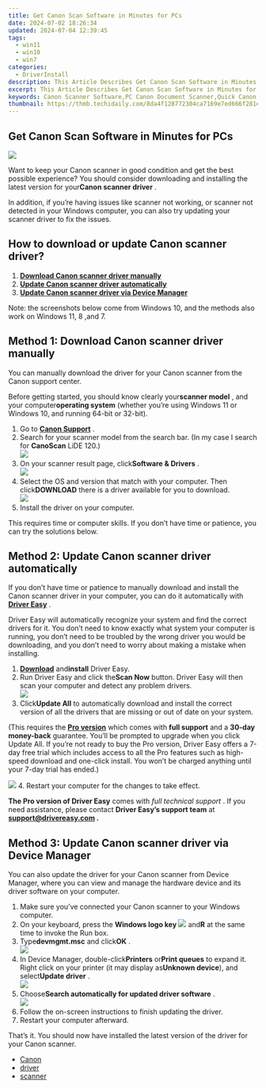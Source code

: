 ```yaml
---
title: Get Canon Scan Software in Minutes for PCs
date: 2024-07-02 18:26:34
updated: 2024-07-04 12:39:45
tags:
  - win11
  - win10
  - win7
categories:
  - DriverInstall
description: This Article Describes Get Canon Scan Software in Minutes for PCs
excerpt: This Article Describes Get Canon Scan Software in Minutes for PCs
keywords: Canon Scanner Software,PC Canon Document Scanner,Quick Canon Scan Software PC,Installation Guide Canon Scanner,Canon Scan Software Download PC,Free Canon Scanner Application PC,Compatible Canon Scan Software for PC
thumbnail: https://thmb.techidaily.com/8da4f128772304ca7169e7ed666f281e2ef57e50c9a3e1b7624a8f2d1d718fa1.jpg
---
```


## Get Canon Scan Software in Minutes for PCs

![](https://images.drivereasy.com/wp-content/uploads/2018/07/img_5b3f4cdae408c.jpg)

 Want to keep your Canon scanner in good condition and get the best possible experience? You should consider downloading and installing the latest version for your**Canon scanner driver** .

 In addition, if you’re having issues like scanner not working, or scanner not detected in your Windows computer, you can also try updating your scanner driver to fix the issues.

## How to download or update Canon scanner driver?

1. [**Download Canon scanner driver manually**](#Fix1)
2. [**Update Canon scanner driver automatically**](#Fix2)
3. [**Update Canon scanner driver via Device Manager**](#Fix3)

 Note: the screenshots below come from Windows 10, and the methods also work on Windows 11, 8 ,and 7.

## Method 1: Download Canon scanner driver manually

 You can manually download the driver for your Canon scanner from the Canon support center.

 Before getting started, you should know clearly your**scanner model** , and your computer**operating system** (whether you’re using Windows 11 or Windows 10, and running 64-bit or 32-bit).

1. Go to **[Canon Support](https://www.usa.canon.com/internet/portal/us/home/support?tab=drivers)**  .
2. Search for your scanner model from the search bar. (In my case I search for **CanoScan** LiDE 120.)  
![](https://www.drivereasy.com/wp-content/uploads/2023/12/canno-support-search.jpg)
3. On your scanner result page, click**Software & Drivers**  .  
![](https://www.drivereasy.com/wp-content/uploads/2023/12/canno-support-search-1.jpg)
4. Select the OS and version that match with your computer. Then click**DOWNLOAD** there is a driver available for you to download.  
![](https://www.drivereasy.com/wp-content/uploads/2023/12/canno-support-search-2.jpg)
5. Install the driver on your computer.

 This requires time or computer skills. If you don’t have time or patience, you can try the solutions below.

## Method 2: Update Canon scanner driver automatically

 If you don’t have time or patience to manually download and install the Canon scanner driver in your computer, you can do it automatically with **[Driver Easy](https://tools.techidaily.com/drivereasy/download/)**  .

 Driver Easy will automatically recognize your system and find the correct drivers for it. You don’t need to know exactly what system your computer is running, you don’t need to be troubled by the wrong driver you would be downloading, and you don’t need to worry about making a mistake when installing.

1. **[Download](https://tools.techidaily.com/drivereasy/download/)**  and**install** Driver Easy.
2. Run Driver Easy and click the**Scan Now** button. Driver Easy will then scan your computer and detect any problem drivers.  
![](https://www.drivereasy.com/wp-content/uploads/2020/10/6_0_scan-now.jpg)
3. Click**Update All** to automatically download and install the correct version of all the drivers that are missing or out of date on your system.  

 (This requires the **[Pro version](https://tools.techidaily.com/drivereasy/download/)**  which comes with **full support**  and a **30-day money-back**  guarantee. You’ll be prompted to upgrade when you click Update All. If you’re not ready to buy the Pro version, Driver Easy offers a 7-day free trial which includes access to all the Pro features such as high-speed download and one-click install. You won’t be charged anything until your 7-day trial has ended.)  

![](https://www.drivereasy.com/wp-content/uploads/2018/07/canon-scan.png)
4. Restart your computer for the changes to take effect.

**The Pro version of Driver Easy** comes with _full technical support_ . If you need assistance, please contact **Driver Easy’s support team** at **[support@drivereasy.com](mailto:support@drivereasy.com) .**

## Method 3: Update Canon scanner driver via Device Manager

 You can also update the driver for your Canon scanner from Device Manager, where you can view and manage the hardware device and its driver software on your computer.

1. Make sure you’ve connected your Canon scanner to your Windows computer.
2. On your keyboard, press the **Windows logo key ![](https://images.drivereasy.com/wp-content/uploads/2017/09/img_59b0b16974940.png)**  and**R** at the same time to invoke the Run box.
3. Type**devmgmt.msc** and click**OK** .  
![](https://www.drivereasy.com/wp-content/uploads/2023/10/win11-how-to-open-the-Device-Manager.jpg)
4. In Device Manager, double-click**Printers** or**Print queues** to expand it.  Right click on your printer (it may display as**Unknown device**), and select**Update driver** .  
![](https://www.drivereasy.com/wp-content/uploads/2018/06/img_5b17a789b323b.png)
5. Choose**Search automatically for updated driver software** .  
![](https://www.drivereasy.com/wp-content/uploads/2018/06/img_5b17a7a82a61c.jpg)
6. Follow the on-screen instructions to finish updating the driver.
7. Restart your computer afterward.

 That’s it. You should now have installed the latest version of the driver for your Canon scanner.

* [Canon](https://tools.techidaily.com/drivereasy/download/)
* [driver](https://tools.techidaily.com/drivereasy/download/)
* [scanner](https://store.drivereasy.com/order/cart.php?PRODS=4731822&QTY=1&AFFILIATE=108875)

<ins class="adsbygoogle"
     style="display:block"
     data-ad-format="autorelaxed"
     data-ad-client="ca-pub-7571918770474297"
     data-ad-slot="1223367746"></ins>



<ins class="adsbygoogle"
     style="display:block"
     data-ad-client="ca-pub-7571918770474297"
     data-ad-slot="8358498916"
     data-ad-format="auto"
     data-full-width-responsive="true"></ins>
